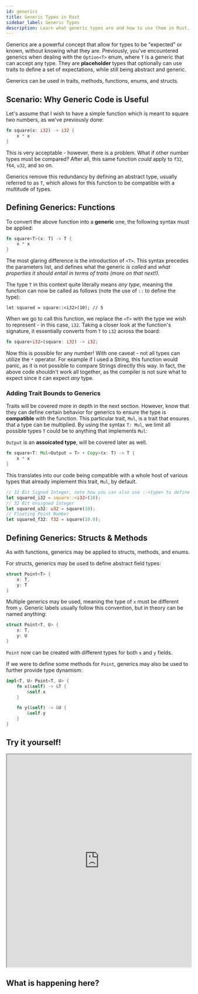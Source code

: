 ```yaml
---
id: generics
title: Generic Types in Rust
sidebar_label: Generic Types
description: Learn what generic types are and how to use them in Rust.
---
```


Generics are a powerful concept that allow for types to be "expected" or known, without knowing what they are.  Previously, you've encountered generics when dealing with the `Option<T>` enum, where `T` is a generic that can accept any type. They are **placeholder** types that optionally can use traits to define a set of expectations, while still being abstract and generic.

Generics can be used in traits, methods, functions, enums, and structs.

## Scenario: Why Generic Code is Useful

Let's assume that I wish to have a simple function which is meant to square two numbers, as we've previously done:

```rust
fn square(x: i32) -> i32 {
    x * x
}
```

This is very acceptable - however, there is a problem. What if other number types must be compared? After all, this same function *could* apply to `f32`, `f64`, `u32`, and so on.

Generics remove this redundancy by defining an abstract type, usually referred to as `T`, which allows for this function to be compatible with a multitude of types.

## Defining Generics: Functions

To convert the above function into a **generic** one, the following syntax must be applied:

```rust
fn square<T>(x: T) -> T {
    x * x
}
```

The most glaring difference is the introduction of `<T>`.  This syntax precedes the parameters list, and defines what the generic *is called* and *what properties it should entail in terms of traits (more on that next!).*

The type `T` in this context quite literally means *any type*, meaning the function can now be called as follows (note the use of `::` to define the type):

```rusts
let squared = square::<i32>(10); // 5
```

When we go to call this function, we replace the `<T>` with the type we wish to represent - in this case, `i32`.  Taking a closer look at the function's signature, it essentially converts from `T` to `i32` across the board:

```rust
fn square<i32>(square: i32) -> i32;
```

Now this is possible for any number! With one caveat - not all types can utilize the `*` operator. For example if I used a String, this function would panic, as it is not possible to compare Strings directly this way. In fact, the above code shouldn't work all together, as the compiler is not sure what to expect since it can expect *any* type.

### Adding Trait Bounds to Generics

Traits will be covered more in depth in the next section.  However, know that they can define certain behavior for generics to ensure the type is **compatible** with the function.  This particular trait, `Mul`, is a trait that ensures that a type can be multiplied.  By using the syntax `T: Mul`, we limit all possible types `T` could be to anything that implements `Mul`:

`Output` is an **assoicated type**, will be covered later as well.

```rust
fn square<T: Mul<Output = T> + Copy>(x: T) -> T {
    x * x
}
```

This translates into our code being compatible with a whole host of various types that already implement this trait, `Mul`, by default.

```rust
// 32 Bit Signed Integer, note how you can also use ::<type> to define what type to expect.
let squared_i32 = square::<i32>(10);
// 32 Bit Unsigned Integer
let squared_u32: u32 = square(10);
// Floating Point Number
let squared_f32: f32 = square(10.0);
```

## Defining Generics: Structs & Methods

As with functions, generics may be applied to structs, methods, and enums.

For structs, generics may be used to define abstract field types:

```rust
struct Point<T> {
    x: T,
    y: T
}
```

Multiple generics may be used, meaning the type of `x` must be different from `y`. Generic labels usually follow this convention, but in theory can be named anything:

```rust
struct Point<T, U> {
    x: T,
    y: U
}
```

`Point` now can be created with different types for both `x` and `y` fields.

If we were to define some methods for `Point`, generics may also be used to further provide type dynamism:

```rust
impl<T, U> Point<T, U> {
    fn x(&self) -> &T {
        &self.x
    }

    fn y(&self) -> &U {
        &self.y
    }
}
```

## Try it yourself!
<iframe width="100%" height="580" src="https://play.rust-lang.org/?version=stable&mode=debug&edition=2021&code=use+std%3A%3Aops%3A%3AMul%3B%0A%0Afn+square%3CT%3A+Mul%3COutput+%3D+T%3E+%2B+Copy%3E%28x%3A+T%29+-%3E+T+%7B%0A++++x+*+x%0A%7D%0A%0A%23%5Bderive%28Debug%29%5D%0Astruct+Point%3CT%2C+U%3E+%7B%0A++++x%3A+T%2C%0A++++y%3A+U%2C%0A%7D%0A%0Aimpl%3CT%2C+U%3E+Point%3CT%2C+U%3E+%7B%0A++++fn+x%28%26self%29+-%3E+%26T+%7B%0A++++++++%26self.x%0A++++%7D%0A%0A++++fn+y%28%26self%29+-%3E+%26U+%7B%0A++++++++%26self.y%0A++++%7D%0A%7D%0A%0Afn+main%28%29+%7B%0A++++%2F%2F+32+Bit+Signed+Integer%0A++++let+squared_i32+%3D+square%3A%3A%3Ci32%3E%2810%29%3B%0A++++%2F%2F+32+Bit+Unsigned+Integer%0A++++let+squared_u32%3A+u32+%3D+square%2810%29%3B%0A++++%2F%2F+Floating+Point+Number%0A++++let+squared_f32%3A+f32+%3D+square%2810.0%29%3B%0A%0A++++let+point+%3D+Point+%7B+x%3A+10%2C+y%3A+%2210%22+%7D%3B+%2F%2F+T+%3D+i32%2C+U+%3D+%26str%0A%0A++++println%21%28%22Point%3A+%7B%3A%3F%7D%22%2C+point%29%3B%0A++++println%21%28%22This+is+a+string+literal%3A+%7B%7D%22%2C+point.y%28%29%29%3B%0A++++println%21%28%22This+is+an+i32%3A+%7B%7D%22%2C+point.x%28%29%29%3B%0A%7D%0A"></iframe>

## What is happening here?
